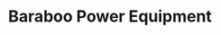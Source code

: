 ---
title: "Baraboo Power Equipment"
url: /baraboo/baraboo-power-equipment/
shop: groundskeeping
---